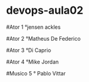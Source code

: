 # devops-aula02

#Ator 1
°jensen ackles

#Ator 2
°Matheus De Federico

#Ator 3
°Di Caprio

#Ator 4
°Mike Jordan      

#Musico 5
° Pablo Vittar
